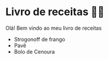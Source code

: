 # Livro de receitas :man_cook:

Olá! Bem vindo ao meu livro de receitas 
- Strogonoff de frango
- Pavê
- Bolo de Cenoura

